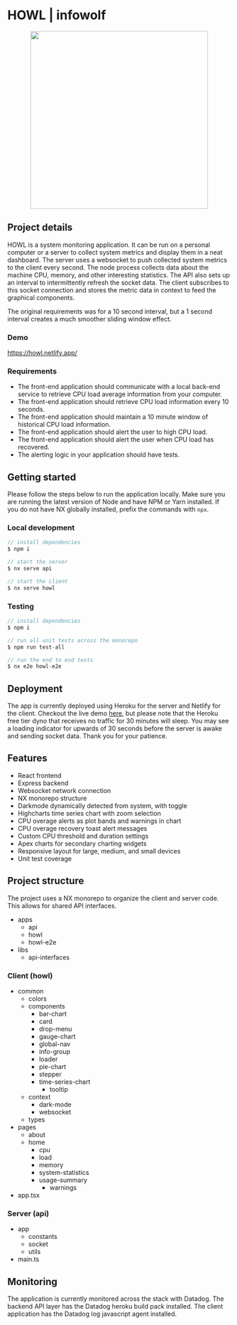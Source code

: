 # HOWL | infowolf

<p align="center">
  <a href="https://alphacomponents.dev">
    <img width="400" src="https://howl.netlify.app/assets/git-banner-image.png">
  </a>
</p>

## Project details

HOWL is a system monitoring application. It can be run on a personal computer or a server to collect system metrics and display them in a neat dashboard. The server uses a websocket to push collected system metrics to the client every second. The node process collects data about the machine CPU, memory, and other interesting statistics. The API also sets up an interval to intermittently refresh the socket data. The client subscribes to this socket connection and stores the metric data in context to feed the graphical components.

The original requirements was for a 10 second interval, but a 1 second interval creates a much smoother sliding window effect.

### Demo
https://howl.netlify.app/

### Requirements 
- The front-end application should communicate with a local back-end service to retrieve CPU load average information from your computer.
- The front-end application should retrieve CPU load information every 10 seconds.
- The front-end application should maintain a 10 minute window of historical CPU load information.
- The front-end application should alert the user to high CPU load.
- The front-end application should alert the user when CPU load has recovered.
- The alerting logic in your application should have tests.

## Getting started
Please follow the steps below to run the application locally. Make sure you are running the latest version of Node and have NPM or Yarn installed. If you do not have NX globally installed, prefix the commands with `npx`.

### Local development
```js
// install dependencies
$ npm i

// start the server
$ nx serve api

// start the client
$ nx serve howl
```
### Testing
```js
// install dependencies
$ npm i

// run all unit tests across the monorepo
$ npm run test-all

// run the end to end tests
$ nx e2e howl-e2e
```
## Deployment
The app is currently deployed using Heroku for the server and Netlify for the client. Checkout the live demo [here](https://howl.netlify.app/), but please note that the Heroku free tier dyno that receives no traffic for 30 minutes will sleep. You may see a loading indicator for upwards of 30 seconds before the server is awake and sending socket data. Thank you for your patience.

## Features
- React frontend
- Express backend
- Websocket network connection
- NX monorepo structure
- Darkmode dynamically detected from system, with toggle
- Highcharts time series chart with zoom selection
- CPU overage alerts as plot bands and warnings in chart
- CPU overage recovery toast alert messages
- Custom CPU threshold and duration settings
- Apex charts for secondary charting widgets
- Responsive layout for large, medium, and small devices
- Unit test coverage

## Project structure
The project uses a NX monorepo to organize the client and server code. This allows for shared API interfaces.
- apps
  - api
  - howl
  - howl-e2e
- libs
  - api-interfaces

### Client (howl)
- common
  - colors
  - components
    - bar-chart
    - card
    - drop-menu
    - gauge-chart
    - global-nav
    - info-group
    - loader
    - pie-chart
    - stepper
    - time-series-chart
      - tooltip
  - context
    - dark-mode
    - websocket
  - types
- pages
  - about
  - home
    - cpu
    - load
    - memory
    - system-statistics
    - usage-summary
      - warnings
- app.tsx

### Server (api)
- app
  - constants
  - socket
  - utils
- main.ts

## Monitoring
The application is currently monitored across the stack with Datadog. The backend API layer has the Datadog heroku build pack installed. The client application has the Datadog log javascript agent installed.
